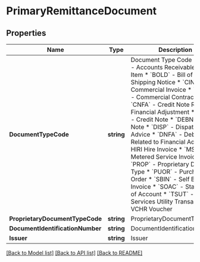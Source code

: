 # PrimaryRemittanceDocument

## Properties
Name | Type | Description | Notes
------------ | ------------- | ------------- | -------------
**DocumentTypeCode** | **string** | Document Type Code  * &#x60;AROI&#x60; - Accounts Receivable Open Item * &#x60;BOLD&#x60; - Bill of Lading Shipping Notice * &#x60;CINV&#x60; - Commercial Invoice * &#x60;CMCN&#x60; - Commercial Contract * &#x60;CNFA&#x60; - Credit Note Related to Financial Adjustment * &#x60;CREN&#x60; - Credit Note * &#x60;DEBN&#x60; - Debit Note * &#x60;DISP&#x60; - Dispatch Advice * &#x60;DNFA&#x60; - Debit Note Related to Financial Adjustment HIRI Hire Invoice * &#x60;MSIN&#x60; - Metered Service Invoice * &#x60;PROP&#x60; - Proprietary Document Type * &#x60;PUOR&#x60; - Purchase Order * &#x60;SBIN&#x60; - Self Billed Invoice * &#x60;SOAC&#x60; - Statement of Account * &#x60;TSUT&#x60; - Trade Services Utility Transaction VCHR Voucher  | [optional] 
**ProprietaryDocumentTypeCode** | **string** | ProprietaryDocumentTypeCode | [optional] 
**DocumentIdentificationNumber** | **string** | DocumentIdentificationNumber | [optional] 
**Issuer** | **string** | Issuer | [optional] 

[[Back to Model list]](../README.md#documentation-for-models) [[Back to API list]](../README.md#documentation-for-api-endpoints) [[Back to README]](../README.md)


